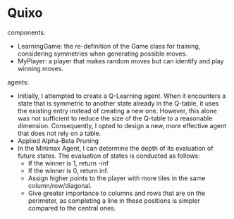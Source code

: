 # Quixo

components:
  - LearningGame: the re-definition of the Game class for training, considering symmetries when generating possible moves.
  - MyPlayer: a player that makes random moves but can identify and play winning moves.

agents:
  - Initially, I attempted to create a Q-Learning agent. When it encounters a state that is symmetric to another state already in the Q-table, it uses the existing entry instead of creating a new one. However, this alone was not sufficient to reduce the size of the Q-table to a reasonable dimension. Consequently, I opted to design a new, more effective agent that does not rely on a table.
  - Applied Alpha-Beta Pruning
  - In the Minimax Agent, I can determine the depth of its evaluation of future states. The evaluation of states is conducted as follows:
    - If the winner is 1, return -inf
    - If the winner is 0, return inf.
    - Assign higher points to the player with more tiles in the same column/row/diagonal.
    - Give greater importance to columns and rows that are on the perimeter, as completing a line in these positions is simpler compared to the central ones.
